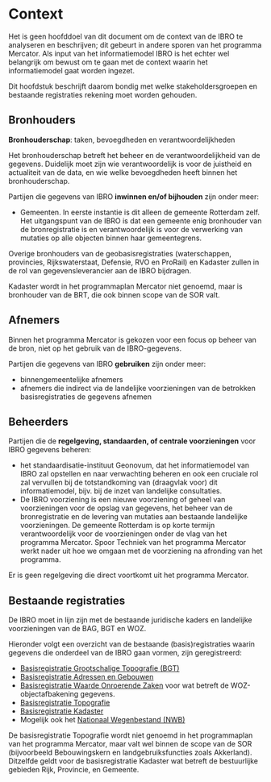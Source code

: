 # Context

Het is geen hoofddoel van dit document om de context van de IBRO te analyseren en beschrijven; dit gebeurt in andere sporen van het programma Mercator. Als input van het informatiemodel IBRO is het echter wel belangrijk om bewust om te gaan met de context waarin het informatiemodel gaat worden ingezet. 

Dit  hoofdstuk beschrijft daarom bondig met welke stakeholdersgroepen en bestaande registraties rekening moet worden gehouden.

## Bronhouders

**Bronhouderschap**: taken, bevoegdheden en verantwoordelijkheden

Het bronhouderschap betreft het beheer en de verantwoordelijkheid van de gegevens. Duidelijk moet zijn wie verantwoordelijk is voor de juistheid en actualiteit van de data, en wie welke bevoegdheden heeft binnen het bronhouderschap.

Partijen die gegevens van IBRO **inwinnen en/of bijhouden**
zijn onder meer:

-   Gemeenten. In eerste instantie is dit alleen de gemeente Rotterdam zelf. Het uitgangspunt van de IBRO is dat een gemeente enig bronhouder van de bronregistratie is en verantwoordelijk is voor de verwerking van mutaties op alle objecten binnen haar gemeentegrens.

Overige bronhouders van de geobasisregistraties (waterschappen, provincies, Rijkswaterstaat, Defensie, RVO en ProRail) en Kadaster zullen  in de rol van gegevensleverancier aan de IBRO bijdragen. 

<aside class="issue">Kadaster wordt in het programmaplan Mercator niet genoemd, maar is bronhouder van de BRT, die ook binnen scope van de SOR valt. </aside>

## Afnemers

Binnen het programma Mercator is gekozen voor een focus op beheer van de bron, niet op het gebruik van de IBRO-gegevens. 

Partijen die gegevens van IBRO **gebruiken** zijn onder meer:

-   binnengemeentelijke afnemers
-   afnemers die indirect via de landelijke voorzieningen van de betrokken basisregistraties de gegevens afnemen

## Beheerders 

Partijen die de **regelgeving, standaarden, of centrale voorzieningen** voor
IBRO gegevens beheren:

- het standaardisatie-instituut Geonovum, dat het informatiemodel van IBRO zal
opstellen en naar verwachting beheren en ook een cruciale rol zal vervullen bij de totstandkoming van
(draagvlak voor) dit informatiemodel, bijv. bij de inzet van landelijke consultaties.
- De IBRO voorziening is een nieuwe voorziening of geheel van voorzieningen voor de opslag van gegevens, het beheer van de bronregistratie en de levering van mutaties aan bestaande landelijke voorzieningen. De gemeente Rotterdam is op korte termijn verantwoordelijk voor de voorzieningen onder de vlag van het programma Mercator. Spoor Techniek van het  programma Mercator werkt nader uit hoe we omgaan met de voorziening na afronding van het programma.  

Er is geen regelgeving die direct voortkomt uit het programma Mercator. 

## Bestaande registraties

De IBRO moet in lijn zijn met de bestaande juridische kaders en landelijke voorzieningen
van de BAG, BGT en WOZ.

Hieronder volgt een overzicht van de bestaande (basis)registraties waarin
gegevens die onderdeel van de IBRO gaan vormen, zijn geregistreerd:
- [Basisregistratie Grootschalige Topografie
(BGT)](https://www.geobasisregistraties.nl/basisregistraties/grootschalige-topografie)
- [Basisregistratie Adressen en Gebouwen](https://www.geobasisregistraties.nl/basisregistraties/adressen-en-gebouwen)
- [Basisregistratie Waarde Onroerende Zaken](https://www.geobasisregistraties.nl/basisregistraties/woz) voor wat betreft de WOZ-objectafbakening gegevens.
- [Basisregistratie Topografie](https://www.geobasisregistraties.nl/basisregistraties/topografie) 
- [Basisregistratie Kadaster](https://www.geobasisregistraties.nl/basisregistraties/kadaster)
- Mogelijk ook het [Nationaal Wegenbestand (NWB)](https://www.nationaalwegenbestand.nl/)

<aside class="note">De basisregistratie Topografie wordt niet genoemd in het programmaplan van het programma Mercator, maar valt wel binnen de scope van de SOR (bijvoorbeeld Bebouwingskern en landgebruiksfuncties zoals Akkerland). Ditzelfde geldt voor de basisregistratie Kadaster wat betreft de bestuurlijke gebieden Rijk, Provincie, en Gemeente. </aside>
